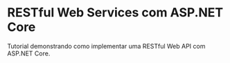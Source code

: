 # RESTful Web Services com ASP.NET Core
Tutorial demonstrando como implementar uma RESTful Web API com ASP.NET Core.
